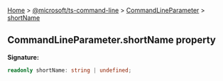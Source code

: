 [Home](./index) &gt; [@microsoft/ts-command-line](./ts-command-line.md) &gt; [CommandLineParameter](./ts-command-line.commandlineparameter.md) &gt; [shortName](./ts-command-line.commandlineparameter.shortname.md)

## CommandLineParameter.shortName property


<b>Signature:</b>

```typescript
readonly shortName: string | undefined;
```
